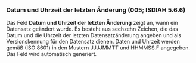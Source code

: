 ### Datum und Uhrzeit der letzten Änderung (005; ISDIAH 5.6.6)

Das Feld **Datum und Uhrzeit der letzten Änderung** zeigt an, wann ein Datensatz geändert wurde. Es besteht aus sechzehn Zeichen, die das Datum und die Uhrzeit der letzten Datensatzänderung angeben und als Versionskennung für den Datensatz dienen. Daten und Uhrzeit werden gemäß (ISO 8601) in den Mustern JJJJMMTT und HHMMSS.F angegeben. Das Feld wird automatisch generiert.  
